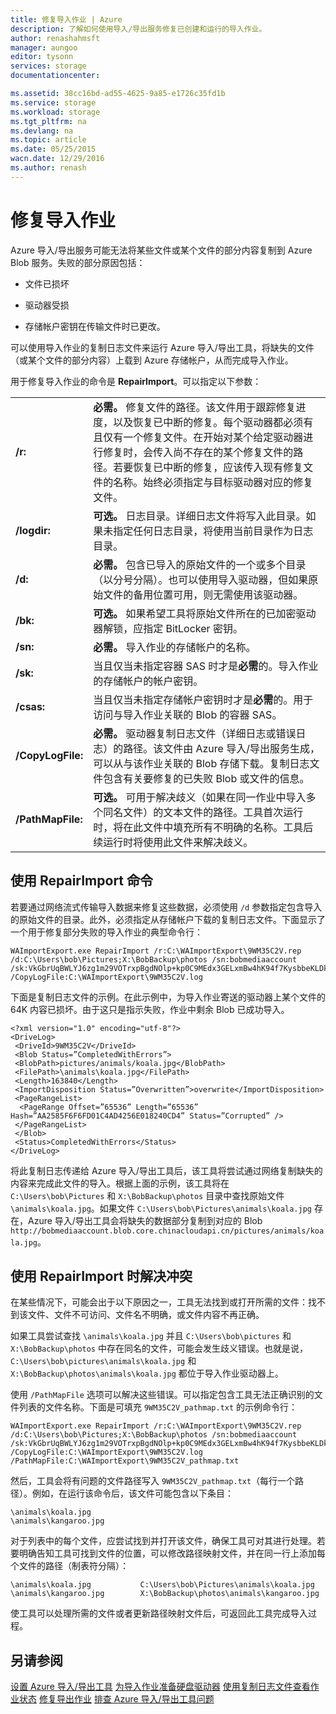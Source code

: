 ```yaml
---
title: 修复导入作业 | Azure
description: 了解如何使用导入/导出服务修复已创建和运行的导入作业。
author: renashahmsft
manager: aungoo
editor: tysonn
services: storage
documentationcenter: 

ms.assetid: 38cc16bd-ad55-4625-9a85-e1726c35fd1b
ms.service: storage
ms.workload: storage
ms.tgt_pltfrm: na
ms.devlang: na
ms.topic: article
ms.date: 05/25/2015
wacn.date: 12/29/2016
ms.author: renash
---
```


# 修复导入作业
Azure 导入/导出服务可能无法将某些文件或某个文件的部分内容复制到 Azure Blob 服务。失败的部分原因包括：

-   文件已损坏

-   驱动器受损

-   存储帐户密钥在传输文件时已更改。

可以使用导入作业的复制日志文件来运行 Azure 导入/导出工具，将缺失的文件（或某个文件的部分内容）上载到 Azure 存储帐户，从而完成导入作业。

用于修复导入作业的命令是 **RepairImport**。可以指定以下参数：

|||  
|-|-|  
|**/r:**<RepairFile>|**必需。** 修复文件的路径。该文件用于跟踪修复进度，以及恢复已中断的修复。每个驱动器都必须有且仅有一个修复文件。在开始对某个给定驱动器进行修复时，会传入尚不存在的某个修复文件的路径。若要恢复已中断的修复，应该传入现有修复文件的名称。始终必须指定与目标驱动器对应的修复文件。|  
|**/logdir:**<LogDirectory>|**可选。** 日志目录。详细日志文件将写入此目录。如果未指定任何日志目录，将使用当前目录作为日志目录。|  
|**/d:**<TargetDirectories>|**必需。** 包含已导入的原始文件的一个或多个目录（以分号分隔）。也可以使用导入驱动器，但如果原始文件的备用位置可用，则无需使用该驱动器。|  
|**/bk:**<BitLockerKey>|**可选。** 如果希望工具将原始文件所在的已加密驱动器解锁，应指定 BitLocker 密钥。|  
|**/sn:**<StorageAccountName>|**必需。** 导入作业的存储帐户的名称。|  
|**/sk:**<StorageAccountKey>|当且仅当未指定容器 SAS 时才是**必需**的。导入作业的存储帐户的帐户密钥。|  
|**/csas:**<ContainerSas>|当且仅当未指定存储帐户密钥时才是**必需**的。用于访问与导入作业关联的 Blob 的容器 SAS。|  
|**/CopyLogFile:**<DriveCopyLogFile>|**必需。** 驱动器复制日志文件（详细日志或错误日志）的路径。该文件由 Azure 导入/导出服务生成，可以从与该作业关联的 Blob 存储下载。复制日志文件包含有关要修复的已失败 Blob 或文件的信息。|  
|**/PathMapFile:**<DrivePathMapFile>|**可选。** 可用于解决歧义（如果在同一作业中导入多个同名文件）的文本文件的路径。工具首次运行时，将在此文件中填充所有不明确的名称。工具后续运行时将使用此文件来解决歧义。|  

## 使用 RepairImport 命令  
若要通过网络流式传输导入数据来修复这些数据，必须使用 `/d` 参数指定包含导入的原始文件的目录。此外，必须指定从存储帐户下载的复制日志文件。下面显示了一个用于修复部分失败的导入作业的典型命令行：

    WAImportExport.exe RepairImport /r:C:\WAImportExport\9WM35C2V.rep /d:C:\Users\bob\Pictures;X:\BobBackup\photos /sn:bobmediaaccount /sk:VkGbrUqBWLYJ6zg1m29VOTrxpBgdNOlp+kp0C9MEdx3GELxmBw4hK94f7KysbbeKLDksg7VoN1W/a5UuM2zNgQ== /CopyLogFile:C:\WAImportExport\9WM35C2V.log  

下面是复制日志文件的示例。在此示例中，为导入作业寄送的驱动器上某个文件的 64K 内容已损坏。由于这只是指示失败，作业中剩余 Blob 已成功导入。

    <?xml version="1.0" encoding="utf-8"?>  
    <DriveLog>  
     <DriveId>9WM35C2V</DriveId>  
     <Blob Status=”CompletedWithErrors”>  
     <BlobPath>pictures/animals/koala.jpg</BlobPath>  
     <FilePath>\animals\koala.jpg</FilePath>  
     <Length>163840</Length>  
     <ImportDisposition Status=”Overwritten”>overwrite</ImportDisposition>  
     <PageRangeList>  
      <PageRange Offset=”65536” Length=”65536” Hash=”AA2585F6F6FD01C4AD4256E018240CD4” Status=”Corrupted” />  
     </PageRangeList>  
     </Blob>  
     <Status>CompletedWithErrors</Status>  
    </DriveLog>  

将此复制日志传递给 Azure 导入/导出工具后，该工具将尝试通过网络复制缺失的内容来完成此文件的导入。根据上面的示例，该工具将在 `C:\Users\bob\Pictures` 和 `X:\BobBackup\photos` 目录中查找原始文件 `\animals\koala.jpg`。如果文件 `C:\Users\bob\Pictures\animals\koala.jpg` 存在，Azure 导入/导出工具会将缺失的数据部分复制到对应的 Blob `http://bobmediaaccount.blob.core.chinacloudapi.cn/pictures/animals/koala.jpg`。

## 使用 RepairImport 时解决冲突  
在某些情况下，可能会出于以下原因之一，工具无法找到或打开所需的文件：找不到该文件、文件不可访问、文件名不明确，或文件内容不再正确。

如果工具尝试查找 `\animals\koala.jpg` 并且 `C:\Users\bob\pictures` 和 `X:\BobBackup\photos` 中存在同名的文件，可能会发生歧义错误。也就是说，`C:\Users\bob\pictures\animals\koala.jpg` 和 `X:\BobBackup\photos\animals\koala.jpg` 都位于导入作业驱动器上。

使用 `/PathMapFile` 选项可以解决这些错误。可以指定包含工具无法正确识别的文件列表的文件名称。下面是可填充 `9WM35C2V_pathmap.txt` 的示例命令行：

    WAImportExport.exe RepairImport /r:C:\WAImportExport\9WM35C2V.rep /d:C:\Users\bob\Pictures;X:\BobBackup\photos /sn:bobmediaaccount /sk:VkGbrUqBWLYJ6zg1m29VOTrxpBgdNOlp+kp0C9MEdx3GELxmBw4hK94f7KysbbeKLDksg7VoN1W/a5UuM2zNgQ== /CopyLogFile:C:\WAImportExport\9WM35C2V.log /PathMapFile:C:\WAImportExport\9WM35C2V_pathmap.txt  

然后，工具会将有问题的文件路径写入 `9WM35C2V_pathmap.txt`（每行一个路径）。例如，在运行该命令后，该文件可能包含以下条目：

    \animals\koala.jpg  
    \animals\kangaroo.jpg  

 对于列表中的每个文件，应尝试找到并打开该文件，确保工具可对其进行处理。若要明确告知工具可找到文件的位置，可以修改路径映射文件，并在同一行上添加每个文件的路径（制表符分隔）：

    \animals\koala.jpg           C:\Users\bob\Pictures\animals\koala.jpg  
    \animals\kangaroo.jpg        X:\BobBackup\photos\animals\kangaroo.jpg  

使工具可以处理所需的文件或者更新路径映射文件后，可返回此工具完成导入过程。

## 另请参阅  
[设置 Azure 导入/导出工具](./storage-import-export-tool-setup-v1.md) [为导入作业准备硬盘驱动器](./storage-import-export-tool-preparing-hard-drives-import-v1.md) [使用复制日志文件查看作业状态](./storage-import-export-tool-reviewing-job-status-v1.md) [修复导出作业](./storage-import-export-tool-repairing-an-export-job-v1.md) [排查 Azure 导入/导出工具问题](./storage-import-export-tool-troubleshooting-v1.md)

<!---HONumber=Mooncake_1226_2016-->